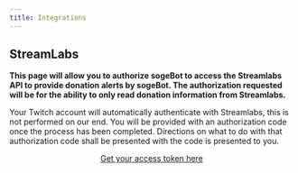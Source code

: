 ```yaml
---
title: Integrations
---
```


## StreamLabs

**This page will allow you to authorize sogeBot to access the Streamlabs API to provide donation alerts by sogeBot. The authorization requested will be for the ability to only read donation information from Streamlabs.**

Your Twitch account will automatically authenticate with Streamlabs, this is not performed on our end. You will be provided with an authorization code once the process has been completed. Directions on what to do with that authorization code shall be presented with the code is presented to you.

<p style="text-align: center;">
  <a href="https://www.streamlabs.com/api/v1.0/authorize?client_id=uG8feqO86Gc8N0fOqiuZGYGsOBp2ronnjHKILOcR&redirect_uri=http://sogebot.xyz/integrations/streamlabs/code/&response_type=code&scope=donations.read" id="intro-get-started-link" style="text-align: center">Get your access token here</a>
</p>